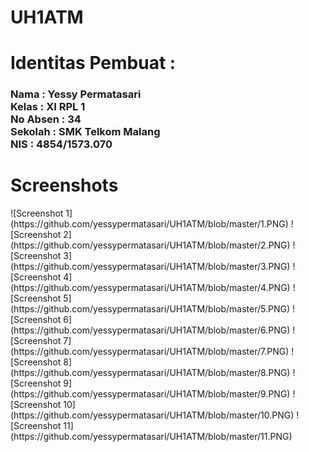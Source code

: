 # UH1ATM
<h1>Identitas Pembuat : </h1>
<h3>Nama      : Yessy Permatasari
<br>Kelas     : XI RPL 1
<br>No Absen  : 34
<br>Sekolah   : SMK Telkom Malang
<br>NIS       : 4854/1573.070 </h3>
<h1>Screenshots</h1>
![Screenshot 1](https://github.com/yessypermatasari/UH1ATM/blob/master/1.PNG)
![Screenshot 2](https://github.com/yessypermatasari/UH1ATM/blob/master/2.PNG)
![Screenshot 3](https://github.com/yessypermatasari/UH1ATM/blob/master/3.PNG)
![Screenshot 4](https://github.com/yessypermatasari/UH1ATM/blob/master/4.PNG)
![Screenshot 5](https://github.com/yessypermatasari/UH1ATM/blob/master/5.PNG)
![Screenshot 6](https://github.com/yessypermatasari/UH1ATM/blob/master/6.PNG)
![Screenshot 7](https://github.com/yessypermatasari/UH1ATM/blob/master/7.PNG)
![Screenshot 8](https://github.com/yessypermatasari/UH1ATM/blob/master/8.PNG)
![Screenshot 9](https://github.com/yessypermatasari/UH1ATM/blob/master/9.PNG)
![Screenshot 10](https://github.com/yessypermatasari/UH1ATM/blob/master/10.PNG)
![Screenshot 11](https://github.com/yessypermatasari/UH1ATM/blob/master/11.PNG)
